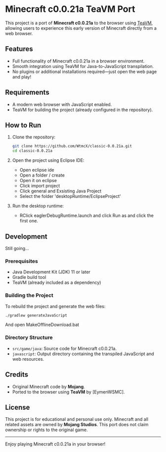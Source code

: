 
# Minecraft c0.0.21a TeaVM Port

This project is a port of **Minecraft c0.0.21a** to the browser using [TeaVM](https://teavm.org/), allowing users to experience this early version of Minecraft directly from a web browser.

## Features

- Full functionality of Minecraft c0.0.21a in a browser environment.
- Smooth integration using TeaVM for Java-to-JavaScript transpilation.
- No plugins or additional installations required—just open the web page and play!

## Requirements

- A modern web browser with JavaScript enabled.
- TeaVM for building the project (already configured in the repository).

## How to Run

1. Clone the repository:
   ```bash
   git clone https://github.com/WtmcX/classic-0.0.21a.git
   cd classic-0.0.21a
   ```

2. Open the project using Eclipse IDE:
   - Open eclipse ide
   - Open a folder / create
   - Open it on eclipse
   - Click import project
   - Click general and Exsisting Java Project
   - Select the folder 'desktopRuntime/EclipseProject'

3. Run the desktop runtime:
   - RClick eaglerDebugRuntime.launch and click Run as and click the first one.

## Development

Still going...

### Prerequisites

- Java Development Kit (JDK) 11 or later
- Gradle build tool
- TeaVM (already included as a dependency)

### Building the Project

To rebuild the project and generate the web files:
```bash
./gradlew generateJavaScript
```
And open MakeOfflineDownload.bat
### Directory Structure

- `src/game/java`: Source code for Minecraft c0.0.21a.
- `javascript`: Output directory containing the transpiled JavaScript and web resources.

## Credits

- Original Minecraft code by **Mojang**.
- Ported to the browser using **TeaVM** by [EymenWSMC].

## License

This project is for educational and personal use only. Minecraft and all related assets are owned by **Mojang Studios**. This port does not claim ownership or rights to the original game.

---
Enjoy playing Minecraft c0.0.21a in your browser!
```
